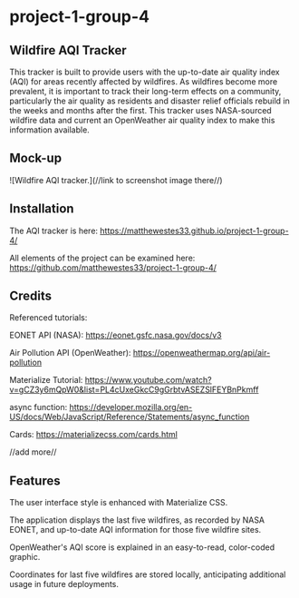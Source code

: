 # project-1-group-4

## Wildfire AQI Tracker

This tracker is built to provide users with the up-to-date air quality index (AQI) for areas recently affected by wildfires. As wildfires become more prevalent, it is important to track their long-term effects on a community, particularly the air quality as residents and disaster relief officials rebuild in the weeks and months after the first. This tracker uses NASA-sourced wildfire data and current an OpenWeather air quality index to make this information available.

## Mock-up

![Wildfire AQI tracker.](//link to screenshot image there//)

## Installation

The AQI tracker is here: https://matthewestes33.github.io/project-1-group-4/

All elements of the project can be examined here: https://github.com/matthewestes33/project-1-group-4/

## Credits

Referenced tutorials:

EONET API (NASA): https://eonet.gsfc.nasa.gov/docs/v3

Air Pollution API (OpenWeather): https://openweathermap.org/api/air-pollution 

Materialize Tutorial: https://www.youtube.com/watch?v=gCZ3y6mQpW0&list=PL4cUxeGkcC9gGrbtvASEZSlFEYBnPkmff

async function: https://developer.mozilla.org/en-US/docs/Web/JavaScript/Reference/Statements/async_function

Cards: https://materializecss.com/cards.html

//add more//

## Features

The user interface style is enhanced with Materialize CSS.

The application displays the last five wildfires, as recorded by NASA EONET, and up-to-date AQI information for those five wildfire sites. 

OpenWeather's AQI score is explained in an easy-to-read, color-coded graphic. 

Coordinates for last five wildfires are stored locally, anticipating additional usage in future deployments. 